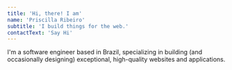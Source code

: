 ```yaml
---
title: 'Hi, there! I am'
name: 'Priscilla Ribeiro'
subtitle: 'I build things for the web.'
contactText: 'Say Hi'
---
```


I'm a software engineer based in Brazil, specializing in building (and occasionally designing) exceptional, high-quality websites and applications.
